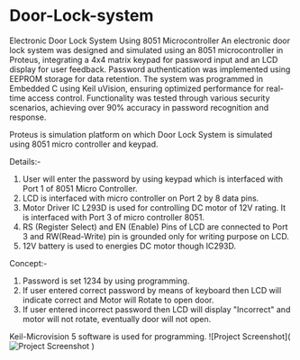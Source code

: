 # Door-Lock-system
Electronic Door Lock System Using 8051 Microcontroller
An electronic door lock system was designed and simulated using an 8051 microcontroller in Proteus, integrating a 4x4 matrix keypad for password input and an LCD display for user feedback. Password authentication was implemented using EEPROM storage for data retention. The system was programmed in Embedded C using Keil uVision, ensuring optimized performance for real-time access control. Functionality was tested through various security scenarios, achieving over 90% accuracy in password recognition and response.

Proteus is simulation platform on which Door Lock System is simulated using 8051 micro controller and keypad.

Details:-
1. User will enter the password by using keypad which is interfaced with
 Port 1 of 8051 Micro Controller. 
2. LCD is interfaced with micro controller on Port 2 by 8 data pins.
3. Motor Driver IC L293D is used for controlling DC motor of 12V rating. It is interfaced with Port 3 of micro controller 8051.
4. RS (Register Select) and EN (Enable) Pins of LCD are connected to Port 3 and RW(Read-Write) pin is grounded only for writing purpose on LCD.  
5. 12V battery is used to energies DC motor though IC293D.

Concept:-
1. Password is set 1234 by using programming.
2. If user entered correct password by means of keyboard then LCD will indicate correct and Motor will Rotate to open door.
3. If user entered incorrect password then LCD will display "Incorrect" and motor will not rotate, eventually door will not open.

Keil-Microvision 5 software is used for programming.
![Project Screenshot](![Project Screenshot](assets/image.png)
)
